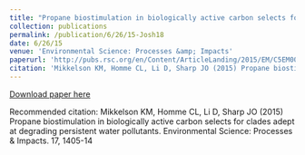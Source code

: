 ```yaml
---
title: "Propane biostimulation in biologically active carbon selects for clades adept at degrading persistent water pollutants"
collection: publications
permalink: /publication/6/26/15-Josh18
date: 6/26/15
venue: 'Environmental Science: Processes &amp; Impacts'
paperurl: 'http://pubs.rsc.org/en/Content/ArticleLanding/2015/EM/C5EM00212E#!divAbstract'
citation: 'Mikkelson KM, Homme CL, Li D, Sharp JO (2015) Propane biostimulation in biologically active carbon selects for clades adept at degrading persistent water pollutants. Environmental Science: Processes &amp; Impacts. 17, 1405-14'
---
```


<a href='http://pubs.rsc.org/en/Content/ArticleLanding/2015/EM/C5EM00212E#!divAbstract'>Download paper here</a>

Recommended citation: Mikkelson KM, Homme CL, Li D, Sharp JO (2015) Propane biostimulation in biologically active carbon selects for clades adept at degrading persistent water pollutants. Environmental Science: Processes & Impacts. 17, 1405-14